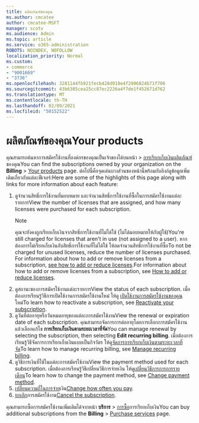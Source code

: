 ```yaml
---
title: ผลิตภัณฑ์ของคุณ
ms.author: cmcatee
author: cmcatee-MSFT
manager: scotv
ms.audience: Admin
ms.topic: article
ms.service: o365-administration
ROBOTS: NOINDEX, NOFOLLOW
localization_priority: Normal
ms.custom:
- commerce
- "9001669"
- "3736"
ms.openlocfilehash: 3281144fb921fecb428d918e4f2996824b71f706
ms.sourcegitcommit: 43b6305cea25cc87ec2226a4f7de1f452671d762
ms.translationtype: MT
ms.contentlocale: th-TH
ms.lasthandoff: 02/09/2021
ms.locfileid: "50152522"
---
```

# <a name="your-products"></a><span data-ttu-id="cf7bf-102">ผลิตภัณฑ์ของคุณ</span><span class="sxs-lookup"><span data-stu-id="cf7bf-102">Your products</span></span>

<span data-ttu-id="cf7bf-103">คุณสามารถค้นหาการสมัครใช้งานที่องค์กรของคุณเป็นเจ้าของได้บนหน้า  >  [การเรียกเก็บเงินผลิตภัณฑ์](https://go.microsoft.com/fwlink/p/?linkid=842054)ของคุณ</span><span class="sxs-lookup"><span data-stu-id="cf7bf-103">You can find the subscriptions owned by your organization on the **Billing** > [Your products](https://go.microsoft.com/fwlink/p/?linkid=842054) page.</span></span> <span data-ttu-id="cf7bf-104">ต่อไปนี้คือจุดเด่นบางส่วนของหน้านี้พร้อมกับลิงก์ดูข้อมูลเพิ่มเติมเกี่ยวกับแต่ละฟีเจอร์:</span><span class="sxs-lookup"><span data-stu-id="cf7bf-104">Here are some of the highlights of this page along with links for more information about each feature:</span></span>

1. <span data-ttu-id="cf7bf-105">ดูจํานวนสิทธิ์การใช้งานที่มอบหมาย และจํานวนสิทธิ์การใช้งานที่ซื้อในการสมัครใช้งานแต่ละรายการ</span><span class="sxs-lookup"><span data-stu-id="cf7bf-105">View the number of licenses that are assigned, and how many licenses were purchased for each subscription.</span></span>
    > [!NOTE]
    > <span data-ttu-id="cf7bf-106">คุณจะยังคงถูกเรียกเก็บเงินจากสิทธิ์การใช้งานที่ไม่ได้ใช้ (ไม่ได้มอบหมายให้กับผู้ใช้)</span><span class="sxs-lookup"><span data-stu-id="cf7bf-106">You're still charged for licenses that aren't in use (not assigned to a user).</span></span> <span data-ttu-id="cf7bf-107">หากต้องการไม่เรียกเก็บเงินกับสิทธิ์การใช้งานที่ไม่ได้ใช้ ให้ลดจํานวนสิทธิ์การใช้งานที่ซื้อ</span><span class="sxs-lookup"><span data-stu-id="cf7bf-107">To not be charged for unused licenses, reduce the number of licenses purchased.</span></span> <span data-ttu-id="cf7bf-108">For information about how to add or remove licenses from a subscription, [see how to add or reduce licenses](https://docs.microsoft.com/alchemyinsights/how-to-add-or-reduce-licenses).</span><span class="sxs-lookup"><span data-stu-id="cf7bf-108">For information about how to add or remove licenses from a subscription, see [How to add or reduce licenses](https://docs.microsoft.com/alchemyinsights/how-to-add-or-reduce-licenses).</span></span>
2. <span data-ttu-id="cf7bf-109">ดูสถานะของการสมัครใช้งานแต่ละรายการ</span><span class="sxs-lookup"><span data-stu-id="cf7bf-109">View the status of each subscription.</span></span> <span data-ttu-id="cf7bf-110">เมื่อต้องการเรียนรู้วิธีการเปิดใช้งานการสมัครใช้งานใหม่ ให้ดู [เปิดใช้งานการสมัครใช้งานของคุณ](reactivate-your-subscription.md)ใหม่</span><span class="sxs-lookup"><span data-stu-id="cf7bf-110">To learn how to reactivate a subscription, see [Reactivate your subscription](reactivate-your-subscription.md).</span></span>
3. <span data-ttu-id="cf7bf-111">ดูวันที่ต่ออายุหรือวันหมดอายุของแต่ละการสมัครใช้งาน</span><span class="sxs-lookup"><span data-stu-id="cf7bf-111">View the renewal or expiration date of each subscription.</span></span> <span data-ttu-id="cf7bf-112">คุณสามารถจัดการการต่ออายุโดยการเลือกการสมัครใช้งาน แล้วเลือกแก้ไข **การเรียกเก็บเงินตามระยะเวลาที่จัด**</span><span class="sxs-lookup"><span data-stu-id="cf7bf-112">You can manage renewal by selecting the subscription, then selecting **Edit recurring billing**.</span></span> <span data-ttu-id="cf7bf-113">เมื่อต้องการเรียนรู้วิธีจัดการการเรียกเก็บเงินแบบเป็นกิจวัตร ให้ดู[จัดการการเรียกเก็บเงินตามระยะเวลาที่จัด](manage-auto-renewal.md)</span><span class="sxs-lookup"><span data-stu-id="cf7bf-113">To learn how to manage recurring billing, see [Manage recurring billing](manage-auto-renewal.md).</span></span>
4. <span data-ttu-id="cf7bf-114">ดูวิธีการเงินที่ใช้ในแต่ละการสมัครใช้งาน</span><span class="sxs-lookup"><span data-stu-id="cf7bf-114">View the payment method used for each subscription.</span></span> <span data-ttu-id="cf7bf-115">เมื่อต้องการเรียนรู้วิธีเปลี่ยนวิธีการจ่ายเงิน ให้ดู[เปลี่ยนวิธีการการการรายเดือน](change-payment-method.md)</span><span class="sxs-lookup"><span data-stu-id="cf7bf-115">To learn how to change the payment method, see [Change payment method](change-payment-method.md).</span></span>
5. <span data-ttu-id="cf7bf-116">[เปลี่ยนความถี่ในการจ่าย](change-how-often-you-pay.md)เงิน</span><span class="sxs-lookup"><span data-stu-id="cf7bf-116">[Change how often you pay](change-how-often-you-pay.md).</span></span>
6. <span data-ttu-id="cf7bf-117">[ยกเลิก](https://go.microsoft.com/fwlink/?linkid=2119113)การสมัครใช้งาน</span><span class="sxs-lookup"><span data-stu-id="cf7bf-117">[Cancel the subscription](https://go.microsoft.com/fwlink/?linkid=2119113).</span></span>

<span data-ttu-id="cf7bf-118">คุณสามารถซื้อการสมัครใช้งานเพิ่มเติมได้จากหน้า **บริการ**  >  [การซื้อ](https://go.microsoft.com/fwlink/p/?linkid=868433)การเรียกเก็บเงิน</span><span class="sxs-lookup"><span data-stu-id="cf7bf-118">You can buy additional subscriptions from the **Billing** > [Purchase services](https://go.microsoft.com/fwlink/p/?linkid=868433) page.</span></span>